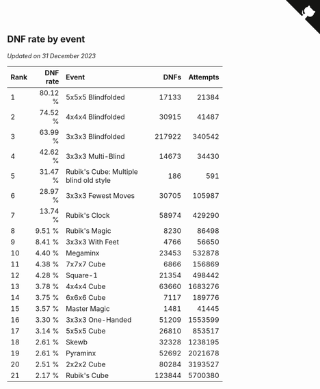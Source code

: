 ## DNF rate by event

*Updated on 31 December 2023*

| Rank | DNF rate | Event | DNFs | Attempts |
| :--- | ---: | :--- | ---: | ---: |
| 1 | 80.12 % | 5x5x5 Blindfolded | 17133 | 21384 |
| 2 | 74.52 % | 4x4x4 Blindfolded | 30915 | 41487 |
| 3 | 63.99 % | 3x3x3 Blindfolded | 217922 | 340542 |
| 4 | 42.62 % | 3x3x3 Multi-Blind | 14673 | 34430 |
| 5 | 31.47 % | Rubik's Cube: Multiple blind old style | 186 | 591 |
| 6 | 28.97 % | 3x3x3 Fewest Moves | 30705 | 105987 |
| 7 | 13.74 % | Rubik's Clock | 58974 | 429290 |
| 8 | 9.51 % | Rubik's Magic | 8230 | 86498 |
| 9 | 8.41 % | 3x3x3 With Feet | 4766 | 56650 |
| 10 | 4.40 % | Megaminx | 23453 | 532878 |
| 11 | 4.38 % | 7x7x7 Cube | 6866 | 156869 |
| 12 | 4.28 % | Square-1 | 21354 | 498442 |
| 13 | 3.78 % | 4x4x4 Cube | 63660 | 1683276 |
| 14 | 3.75 % | 6x6x6 Cube | 7117 | 189776 |
| 15 | 3.57 % | Master Magic | 1481 | 41445 |
| 16 | 3.30 % | 3x3x3 One-Handed | 51209 | 1553599 |
| 17 | 3.14 % | 5x5x5 Cube | 26810 | 853517 |
| 18 | 2.61 % | Skewb | 32328 | 1238195 |
| 19 | 2.61 % | Pyraminx | 52692 | 2021678 |
| 20 | 2.51 % | 2x2x2 Cube | 80284 | 3193527 |
| 21 | 2.17 % | Rubik's Cube | 123844 | 5700380 |


<a href="https://github.com/JustinTimeCuber/wca_statistics" class="github-corner" aria-label="View source on Github"><svg width="80" height="80" viewBox="0 0 250 250" style="fill:#151513; color:#fff; position: absolute; top: 0; border: 0; right: 0;" aria-hidden="true"><path d="M0,0 L115,115 L130,115 L142,142 L250,250 L250,0 Z"></path><path d="M128.3,109.0 C113.8,99.7 119.0,89.6 119.0,89.6 C122.0,82.7 120.5,78.6 120.5,78.6 C119.2,72.0 123.4,76.3 123.4,76.3 C127.3,80.9 125.5,87.3 125.5,87.3 C122.9,97.6 130.6,101.9 134.4,103.2" fill="currentColor" style="transform-origin: 130px 106px;" class="octo-arm"></path><path d="M115.0,115.0 C114.9,115.1 118.7,116.5 119.8,115.4 L133.7,101.6 C136.9,99.2 139.9,98.4 142.2,98.6 C133.8,88.0 127.5,74.4 143.8,58.0 C148.5,53.4 154.0,51.2 159.7,51.0 C160.3,49.4 163.2,43.6 171.4,40.1 C171.4,40.1 176.1,42.5 178.8,56.2 C183.1,58.6 187.2,61.8 190.9,65.4 C194.5,69.0 197.7,73.2 200.1,77.6 C213.8,80.2 216.3,84.9 216.3,84.9 C212.7,93.1 206.9,96.0 205.4,96.6 C205.1,102.4 203.0,107.8 198.3,112.5 C181.9,128.9 168.3,122.5 157.7,114.1 C157.9,116.9 156.7,120.9 152.7,124.9 L141.0,136.5 C139.8,137.7 141.6,141.9 141.8,141.8 Z" fill="currentColor" class="octo-body"></path></svg></a><style>.github-corner:hover .octo-arm{animation:octocat-wave 560ms ease-in-out}@keyframes octocat-wave{0%,100%{transform:rotate(0)}20%,60%{transform:rotate(-25deg)}40%,80%{transform:rotate(10deg)}}@media (max-width:500px){.github-corner:hover .octo-arm{animation:none}.github-corner .octo-arm{animation:octocat-wave 560ms ease-in-out}}</style>
